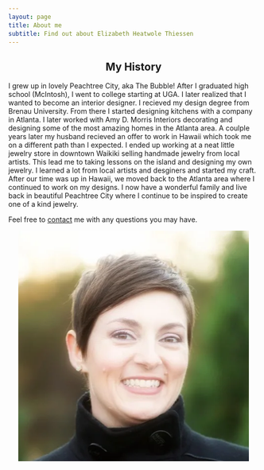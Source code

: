 ```yaml
---
layout: page
title: About me
subtitle: Find out about Elizabeth Heatwole Thiessen
---
```


<div align="center"> <h2 id="my-history">My History</h2> </div>

I grew up in lovely Peachtree City, aka The Bubble! After I graduated high school (McIntosh), I went to college starting at UGA. I later realized that I wanted to become an interior designer. I recieved my design degree from Brenau University. From there I started designing kitchens with a company in Atlanta. I later worked with Amy D. Morris Interiors decorating and designing some of the most amazing homes in the Atlanta area. A coulple years later my husband recieved an offer to work in Hawaii which took me on a different path than I expected. I ended up working at a neat little jewelry store in downtown Waikiki selling handmade jewelry from local artists. This lead me to taking lessons on the island and designing my own jewelry. I learned a lot from local artists and desginers and started my craft. After our time was up in Hawaii, we moved back to the Atlanta area where I continued to work on my designs. I now have a wonderful family and live back in beautiful Peachtree City where I continue to be inspired to create one of a kind jewelry. 

Feel free to [contact](https://heatwolethiessen.com/contact) me with any questions you may have. 

<div align="center"> <p><img src="img/elizabeth-avatar.png" alt="profile"></p> </div>
